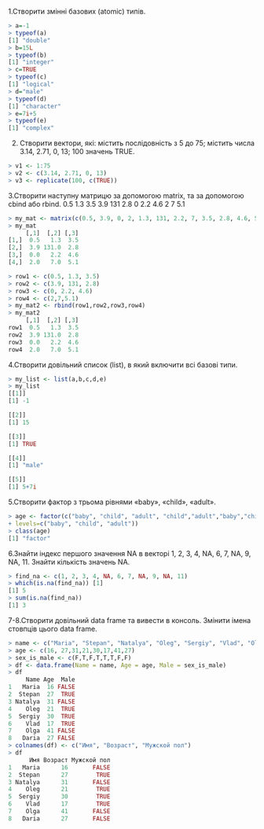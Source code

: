 1.Створити змінні базових (atomic) типів.
```r
> a=-1
> typeof(a)
[1] "double"
> b=15L
> typeof(b)
[1] "integer"
> c=TRUE
> typeof(c)
[1] "logical"
> d="male"
> typeof(d)
[1] "character"
> e=7i+5
> typeof(e)
[1] "complex"
```

2. Створити вектори, які: містить послідовність з 5 до 75; містить числа 3.14,
2.71, 0, 13; 100 значень TRUE.
```r
> v1 <- 1:75
> v2 <- c(3.14, 2.71, 0, 13)
> v3 <- replicate(100, c(TRUE))
```

3.Створити наступну матрицю за допомогою matrix, та за допомогою cbind або rbind.
0.5 1.3 3.5
3.9 131 2.8
0 2.2 4.6
2 7 5.1

```r
> my_mat <- matrix(c(0.5, 3.9, 0, 2, 1.3, 131, 2.2, 7, 3.5, 2.8, 4.6, 5.1), nrow=4, ncol=3)
> my_mat
     [,1]  [,2] [,3]
[1,]  0.5   1.3  3.5
[2,]  3.9 131.0  2.8
[3,]  0.0   2.2  4.6
[4,]  2.0   7.0  5.1

> row1 <- c(0.5, 1.3, 3.5)
> row2 <- c(3.9, 131, 2.8)
> row3 <- c(0, 2.2, 4.6)
> row4 <- c(2,7,5.1)
> my_mat2 <- rbind(row1,row2,row3,row4)
> my_mat2
     [,1]  [,2] [,3]
row1  0.5   1.3  3.5
row2  3.9 131.0  2.8
row3  0.0   2.2  4.6
row4  2.0   7.0  5.1
```

4.Створити довільний список (list), в який включити всі базові типи.
```r
> my_list <- list(a,b,c,d,e)
> my_list
[[1]]
[1] -1

[[2]]
[1] 15

[[3]]
[1] TRUE

[[4]]
[1] "male"

[[5]]
[1] 5+7i
```

5.Створити фактор з трьома рівнями «baby», «child», «adult».
```r
> age <- factor(c("baby", "child", "adult", "child","adult","baby","child","baby","child","adult","adult","baby"), 
+ levels=c("baby", "child", "adult"))
> class(age)
[1] "factor"
```

6.Знайти індекс першого значення NA в векторі 1, 2, 3, 4, NA, 6, 7, NA, 9, NA, 11. Знайти кількість значень NA.
```r
> find_na <- c(1, 2, 3, 4, NA, 6, 7, NA, 9, NA, 11)
> which(is.na(find_na)) [1]
[1] 5
> sum(is.na(find_na))
[1] 3
```
7-8.Створити довільний data frame та вивести в консоль. Змінити імена стовпців цього data frame.
```r
> name <- c("Maria", "Stepan", "Natalya", "Oleg", "Sergiy", "Vlad", "Olga", "Daria")
> age <- c(16, 27,31,21,30,17,41,27)
> sex_is_male <- c(F,T,F,T,T,T,F,F)
> df <- data.frame(Name = name, Age = age, Male = sex_is_male)
> df
     Name Age  Male
1   Maria  16 FALSE
2  Stepan  27  TRUE
3 Natalya  31 FALSE
4    Oleg  21  TRUE
5  Sergiy  30  TRUE
6    Vlad  17  TRUE
7    Olga  41 FALSE
8   Daria  27 FALSE
> colnames(df) <- c("Имя", "Возраст", "Мужской пол")
> df
      Имя Возраст Мужской пол
1   Maria      16       FALSE
2  Stepan      27        TRUE
3 Natalya      31       FALSE
4    Oleg      21        TRUE
5  Sergiy      30        TRUE
6    Vlad      17        TRUE
7    Olga      41       FALSE
8   Daria      27       FALSE
```
